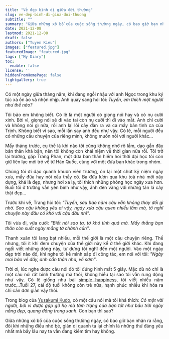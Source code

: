 ```yaml
---
title: "Vẻ đẹp bình dị giữa đời thường"
slug: ve-dep-binh-di-giua-doi-thuong
subtitle: ""
summary: "Giữa những xô bồ của cuộc sống thường ngày, có bao giờ bạn nhận ra rằng, đôi khi những điều nhỏ bé, giản dị quanh ta lại chính là những thứ đáng yêu nhất mà bấy lâu nay ta vẫn đang..."
date: 2021-12-08
lastmod: 2021-12-08
draft: false
authors: ["Tuyen Kieu"]
images: ["featured.jpg"]
featuredImage: "featured.jpg"
tags: ["My Diary"]
toc:
  enable: false
license: ''  
hiddenFromHomePage: false
lightgallery: true
---
```


<p style = "text-align: justify">Có một ngày giữa tháng năm, khi đang ngồi nhậu với anh Ngọc trong khu ký túc xá ồn ào và nhộn nhịp. Anh quay sang hỏi tôi: <i>Tuyến, em thích một người như thế nào?</i></p>

<p style = "text-align: justify">Tôi bảo em không biết. Có lẽ là một người có giọng nói hay và có nụ cười xinh. Bởi vì, giọng nói sẽ đi vào tai còn nụ cười thì đi vào mắt. Anh chỉ cười và không nói gì nữa, rồi anh lại lôi cây đàn ra và ca mấy bản tình ca của Trịnh. Không biết vì sao, mỗi lần say anh đều như vậy. Có lẽ, mỗi người đều có những câu chuyện của riêng mình, không muốn nói với người khác... </p>

<p style = "text-align: justify">Mấy tháng trước, cụ thể là khi nào tôi cũng không nhớ rõ lắm, dạo gần đây bản thân khá bận, nên tôi không còn khái niệm về thời gian nữa rồi. Tôi trở lại trường, gặp Trang Phan, một đứa bạn thân hiếm hoi thời đại học tôi còn giữ liên lạc mới trở về từ Hàn Quốc, cùng với một đứa bạn khác trong nhóm.</p>

<p style = "text-align: justify">Chúng tôi đi dạo quanh khuôn viên trường, ôn lại một chút kỷ niệm ngày xưa, mấy đứa hay nói xấu thầy cô. Ba đứa lượn qua khu toà nhà mới xây dựng, khá là đẹp, nhưng hơi xa lạ, tôi thích những phòng học ngày xưa hơn. Buổi tối ở trường vẫn yên bình như vậy, ánh đèn vàng với những tán lá cây thật đẹp...</p>

<p style = "text-align: justify">Trước khi về, Trang hỏi tôi: <i>"Tuyến, sau bao năm cậu vẫn không thay đổi gì nhờ. Sao cậu không yêu ai vậy, ngày xưa cậu quen nhiều lắm mà, tớ nghĩ chuyện này đâu có khó với cậu đâu nhỉ"</i>.</p>

<p style = "text-align: justify">Tôi vừa đi, vừa cười: <i>"Biết nói sao ta, tớ khó tính quá mà. Mấy thằng bạn thân còn suốt ngày mắng tớ chảnh cún"</i>.</p>

<p style = "text-align: justify">Thanh xuân tôi lang bạt nhiều, mỗi thế giới là một câu chuyện riêng. Thế nhưng, tôi ít khi đem chuyện của thế giới này kể ở thế giới khác. Khi đang ngồi viết những dòng này, tự dưng tôi nghĩ đến một người. Vào một ngày đẹp trời nào đó, khi nghe tôi kể mình sắp đi công tác, em nói với tôi: <i>"Ngày mai bão về đấy, anh cẩn thận nha, về sớm"</i>.</p>

<p style = "text-align: justify">Trời ơi, lúc nghe được câu nói đó tôi đứng hình mất 5 giây. Mặc dù nó chỉ là một câu nói rất bình thường mà thôi, không hiểu tại sao tôi vẫn rung động như vậy. Có lẽ giống như bài <a href="/02-hanh-phuc-gian-don/">simple happiness</a>, tôi viết nhiều năm trước...Tuổi 27, cái độ tuổi không còn trẻ nữa, hạnh phúc nhiều khi hóa ra chỉ cần đơn giản vậy thôi.</p> 

<p style = "text-align: justify">Trong blog của <a href="https://yusakumi-kudo-haha.tumblr.com/">Yusakumi Kudo</a>, có một câu nói mà tôi khá thích: <i>Có một vài người, bởi vì được gặp gỡ họ mà tâm trạng của bạn tốt như bầu trời ngày nắng đẹp, quang đãng trong xanh</i>. Còn bạn thì sao?</p> 

<p style = "text-align: justify">Giữa những xô bồ của cuộc sống thường ngày, có bao giờ bạn nhận ra rằng, đôi khi những điều nhỏ bé, giản dị quanh ta lại chính là những thứ đáng yêu nhất mà bấy lâu nay ta vẫn đang kiếm tìm hay không.</p>
